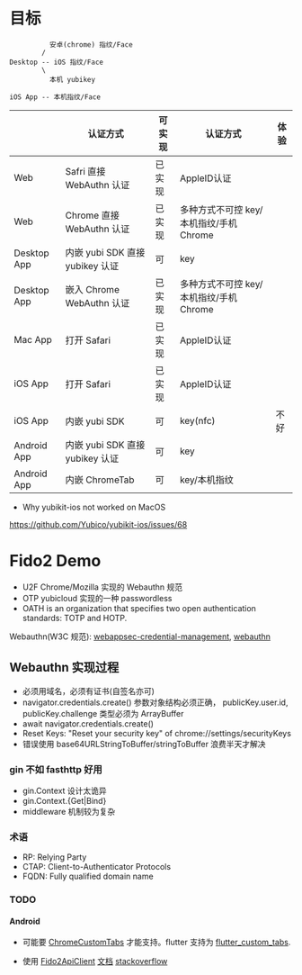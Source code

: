 # 目标
```text
          安卓(chrome) 指纹/Face
        /
Desktop -- iOS 指纹/Face
        \  
          本机 yubikey

iOS App -- 本机指纹/Face
```

| |认证方式|可实现|认证方式|体验|
|-----|-----|-----|-----|-----|
| Web | Safri 直接 WebAuthn 认证 |已实现|AppleID认证||
| Web | Chrome 直接 WebAuthn 认证 |已实现|多种方式不可控 key/本机指纹/手机Chrome||
| Desktop App | 内嵌 yubi SDK 直接 yubikey 认证 |可| key ||
| Desktop App | 嵌入 Chrome WebAuthn 认证|已实现|多种方式不可控 key/本机指纹/手机Chrome||
| Mac App | 打开 Safari |已实现|AppleID认证||
| iOS App | 打开 Safari |已实现|AppleID认证||
| iOS App | 内嵌 yubi SDK |可|key(nfc)|不好|
| Android App | 内嵌 yubi SDK 直接 yubikey 认证 |可 | key ||
| Android App | 内嵌 ChromeTab |可|key/本机指纹||

- Why yubikit-ios not worked on MacOS

https://github.com/Yubico/yubikit-ios/issues/68


# Fido2 Demo

- U2F Chrome/Mozilla 实现的 Webauthn 规范
- OTP yubicloud 实现的一种 passwordless
- OATH is an organization that specifies two open authentication standards: TOTP and HOTP.

Webauthn(W3C 规范): [webappsec-credential-management](https://w3c.github.io/webappsec-credential-management), [webauthn](https://www.w3.org/TR/webauthn/)

## Webauthn 实现过程

- 必须用域名，必须有证书(自签名亦可)
- navigator.credentials.create() 参数对象结构必须正确，
  publicKey.user.id, publicKey.challenge 类型必须为 ArrayBuffer
- await navigator.credentials.create()
- Reset Keys: "Reset your security key" of chrome://settings/securityKeys
- 错误使用 base64URLStringToBuffer/stringToBuffer 浪费半天才解决

### gin 不如 fasthttp 好用

- gin.Context 设计太诡异
- gin.Context.{Get|Bind}
- middleware 机制较为复杂

### 术语

- RP: Relying Party
- CTAP: Client-to-Authenticator Protocols
- FQDN: Fully qualified domain name

### TODO

#### Android

- 可能要 [ChromeCustomTabs](https://developer.chrome.com/docs/android/custom-tabs/) 才能支持。flutter 支持为 [flutter_custom_tabs](https://pub.dev/packages/flutter_custom_tabs).

- 使用 [Fido2ApiClient](https://developers.google.com/android/reference/com/google/android/gms/fido/fido2/Fido2ApiClient) [文档](https://developers.google.com/identity/fido/android/native-apps) [stackoverflow](https://stackoverflow.com/questions/57674215/how-to-implement-webauthn-in-an-android-app)
